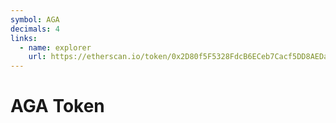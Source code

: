 ```yaml
---
symbol: AGA
decimals: 4
links:
  - name: explorer
    url: https://etherscan.io/token/0x2D80f5F5328FdcB6ECeb7Cacf5DD8AEDaEC94e20
---
```


# AGA Token
